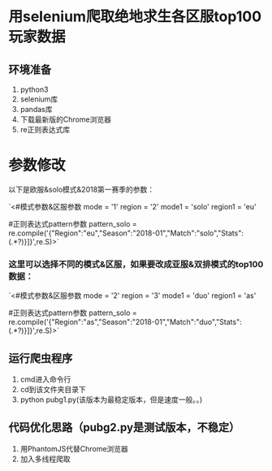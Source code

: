 # 用selenium爬取绝地求生各区服top100玩家数据

## 环境准备
1. python3
2. selenium库
3. pandas库
4. 下载最新版的Chrome浏览器
5. re正则表达式库

# 参数修改

以下是欧服&solo模式&2018第一赛季的参数：

`<#模式参数&区服参数
mode = '1'
region = '2'
mode1 = 'solo'
region1 = 'eu'

#正则表达式pattern参数
pattern_solo = re.compile('{"Region":"eu","Season":"2018-01","Match":"solo","Stats":(.*?)}]}',re.S)>`

### 这里可以选择不同的模式&区服，如果要改成亚服&双排模式的top100数据：

`<#模式参数&区服参数
mode = '2'
region = '3'
mode1 = 'duo'
region1 = 'as'

#正则表达式pattern参数
pattern_solo = re.compile('{"Region":"as","Season":"2018-01","Match":"duo","Stats":(.*?)}]}',re.S)>`


## 运行爬虫程序
1. cmd进入命令行
2. cd到该文件夹目录下
3. python pubg1.py(该版本为最稳定版本，但是速度一般。。)

## 代码优化思路（pubg2.py是测试版本，不稳定）
1. 用PhantomJS代替Chrome浏览器
2. 加入多线程爬取

